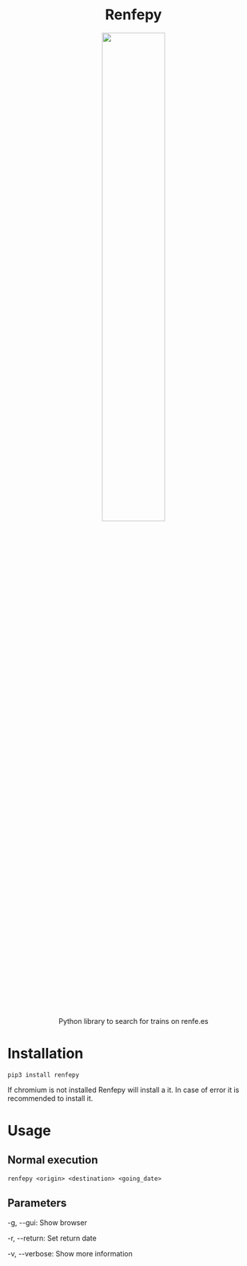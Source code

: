<h1 align="center">Renfepy</h1>

<p align="center"><img width=50% src="./assets/logo.png"></p>
<p align="center">Python library to search for trains on renfe.es<p>

# Installation
`pip3 install renfepy`

If chromium is not installed Renfepy will install a it. In case of error it is recommended to install it.

# Usage
## Normal execution
`renfepy <origin> <destination> <going_date>`

## Parameters
-g, --gui: Show browser

-r, --return: Set return date

-v, --verbose: Show more information
